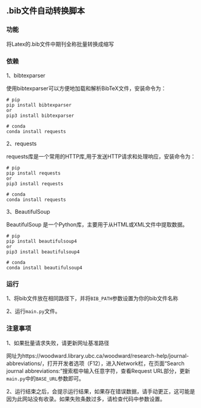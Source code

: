 ## .bib文件自动转换脚本

### 功能
将Latex的.bib文件中期刊全称批量转换成缩写

### 依赖
1、bibtexparser

使用bibtexparser可以方便地加载和解析BibTeX文件，安装命令为：
```
# pip
pip install bibtexparser
or
pip3 install bibtexparser

# conda
conda install requests 
```

2、requests

requests库是一个常用的HTTP库,用于发送HTTP请求和处理响应，安装命令为：
```
# pip
pip install requests
or
pip3 install requests

# conda
conda install requests 
```

3、BeautifulSoup

BeautifulSoup 是一个Python库，主要用于从HTML或XML文件中提取数据。
```
# pip
pip install beautifulsoup4
or
pip3 install beautifulsoup4

# conda
conda install beautifulsoup4 
```

### 运行
1、将bib文件放在相同路径下，并将``BIB_PATH``参数设置为你的bib文件名称

2、运行``main.py``文件。


### 注意事项
1、如果批量请求失败，请更新网址基准路径

网址为https://woodward.library.ubc.ca/woodward/research-help/journal-abbreviations/，打开开发者选项（F12），进入Network栏，在页面“Search journal abbreviations:”搜索框中输入任意字符，查看Request URL部分，更新```main.py```中的```BASE_URL```参数即可。


2、运行结束之后，会提示运行结果，如果存在错误数据，请手动更正，这可能是因为此网站没有收录。如果失败条数过多，请检查代码中参数设置。